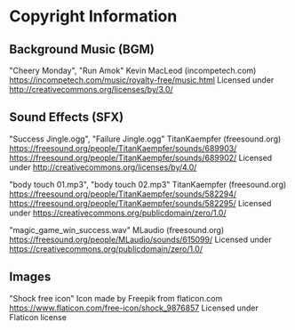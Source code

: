 # Copyright Information

## Background Music (BGM)
"Cheery Monday", "Run Amok"
Kevin MacLeod (incompetech.com)
https://incompetech.com/music/royalty-free/music.html
Licensed under http://creativecommons.org/licenses/by/3.0/

## Sound Effects (SFX)
"Success Jingle.ogg", "Failure Jingle.ogg"
TitanKaempfer (freesound.org)
https://freesound.org/people/TitanKaempfer/sounds/689903/
https://freesound.org/people/TitanKaempfer/sounds/689902/
Licensed under http://creativecommons.org/licenses/by/4.0/

"body touch 01.mp3", "body touch 02.mp3"
TitanKaempfer (freesound.org)
https://freesound.org/people/TitanKaempfer/sounds/582294/
https://freesound.org/people/TitanKaempfer/sounds/582295/
Licensed under https://creativecommons.org/publicdomain/zero/1.0/

"magic_game_win_success.wav"
MLaudio (freesound.org)
https://freesound.org/people/MLaudio/sounds/615099/
Licensed under https://creativecommons.org/publicdomain/zero/1.0/

## Images
"Shock free icon"
Icon made by Freepik from flaticon.com
https://www.flaticon.com/free-icon/shock_9876857
Licensed under Flaticon license